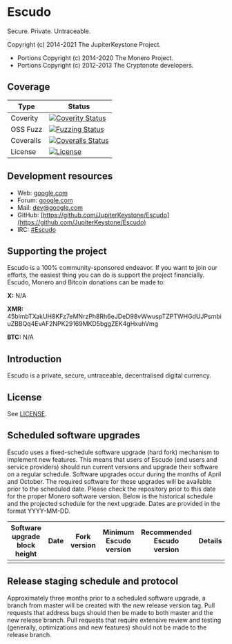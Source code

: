 # Escudo  
Secure. Private. Untraceable.


Copyright (c) 2014-2021 The JupiterKeystone Project.
- Portions Copyright (c) 2014-2020 The Monero Project.
- Portions Copyright (c) 2012-2013 The Cryptonote developers.

## Coverage
| Type      | Status |
|-----------|--------|
| Coverity  | [![Coverity Status](https://scan.coverity.com/projects/9657/badge.svg)]()
| OSS Fuzz  | [![Fuzzing Status](https://oss-fuzz-build-logs.storage.googleapis.com/badges/monero.svg)]()
| Coveralls | [![Coveralls Status](https://coveralls.io/repos/github/monero-project/monero/badge.svg?branch=master)]()
| License   | [![License](https://img.shields.io/badge/license-BSD3-blue.svg)]()

## Development resources
- Web: [google.com](https://google.com)
- Forum: [google.com](https://google.com)
- Mail: [dev@google.com](mailto:dev@google.com)
- GitHub: [https://github.com/JupiterKeystone/Escudo](https://github.com/JupiterKeystone/Escudo)
- IRC: [#Escudo](https://webchat.freenode.net/)

## Supporting the project
Escudo is a 100% community-sponsored endeavor. If you want to join our efforts, the easiest thing you can do is support the project financially. 
Escudo, Monero and Bitcoin donations can be made to:

**X:** N/A 

**XMR:** 45bimbTXakUH8KFz7eMNrzPh8Rh6eJDeD98vWwuspTZPTWHGdUJPsmbiuZBBQq4EvAF2NPK29169MKD5bggZEK4gHxuhVmg

**BTC:** N/A


## Introduction
Escudo is a private, secure, untraceable, decentralised digital currency.

## License
See [LICENSE](LICENSE).

## Scheduled software upgrades
Escudo uses a fixed-schedule software upgrade (hard fork) mechanism to implement new features. This means that users of Escudo (end users and service providers) should run current versions and upgrade their software on a regular schedule. Software upgrades occur during the months of April and October. The required software for these upgrades will be available prior to the scheduled date. Please check the repository prior to this date for the proper Monero software version. Below is the historical schedule and the projected schedule for the next upgrade.
Dates are provided in the format YYYY-MM-DD.

| Software upgrade block height  | Date       | Fork version      | Minimum Escudo version | Recommended Escudo version | Details                                                                            |  
| ------------------------------ | -----------| ----------------- | ---------------------- | -------------------------- | ---------------------------------------------------------------------------------- |
|                                |            |                   |                        |                            |                                                                                    |



## Release staging schedule and protocol
Approximately three months prior to a scheduled software upgrade, a branch from master will be created with the new release version tag. Pull requests that address bugs should then be made to both master and the new release branch. Pull requests that require extensive review and testing (generally, optimizations and new features) should not be made to the release branch.
